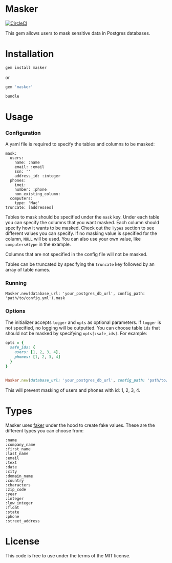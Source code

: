 # Masker

[![CircleCI](https://circleci.com/gh/viewthespace/masker.svg?style=svg)](https://circleci.com/gh/viewthespace/masker)

This gem allows users to mask sensitive data in Postgres databases.

# Installation

```ruby
gem install masker
```

or

```ruby
gem 'masker'
```
```ruby
bundle
```

# Usage

### Configuration

A yaml file is required to specify the tables and columns to be masked:

```
mask:
  users:
    name: :name
    email: :email
    ssn: ''
    address_id: :integer
  phones:
    imei:
    number: :phone
    non_existing_column:
  computers:
    type: 'Mac'
truncate: [addresses]
```

Tables to mask should be specified under the `mask` key. Under each table you can specify the columns that you want masked. Each column should specify how it wants to be masked. Check out the `Types` section to see different values you can specify. If no masking value is specified for the column, `NULL` will be used. You can also use your own value, like `computers#type` in the example.

Columns that are not specified in the config file will not be masked.

Tables can be truncated by specifying the `truncate` key followed by an array of table names.

### Running

`Masker.new(database_url: 'your_postgres_db_url', config_path: 'path/to/config.yml').mask`

### Options

The initializer accepts `logger` and `opts` as optional parameters. If `logger` is not specified, no logging will be outputted. You can choose table `ids` that should not be masked by specifying `opts[:safe_ids]`. For example:

```ruby
opts = {
  safe_ids: {
    users: [1, 2, 3, 4],
    phones: [1, 2, 3, 4]
  }
}


Masker.new(database_url: 'your_postgres_db_url', config_path: 'path/to/config.yml', logger: Rails.logger, opts: opts).mask

```
This will prevent masking of users and phones with id: 1, 2, 3, 4.

# Types
Masker uses [faker](https://github.com/stympy/faker) under the hood to create fake values. These are the different types you can choose from:
```
:name
:company_name
:first_name
:last_name
:email
:text
:date
:city
:domain_name
:country
:characters
:zip_code
:year
:integer
:low_integer
:float
:state
:phone
:street_address
```

# License
This code is free to use under the terms of the MIT license.
